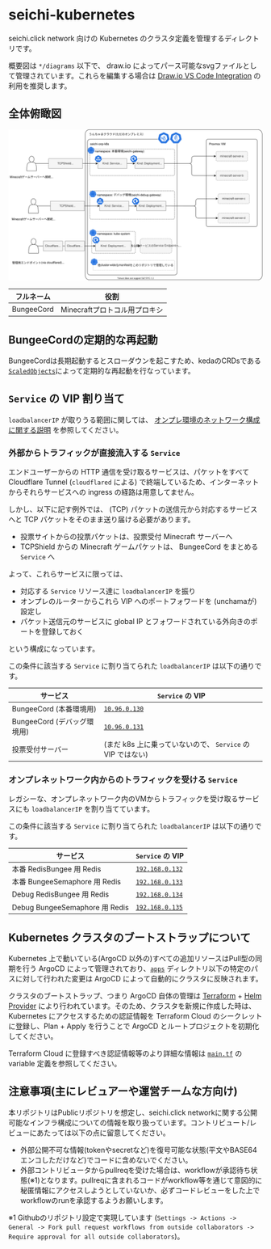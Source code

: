 # seichi-kubernetes

seichi.click network 向けの Kubernetes のクラスタ定義を管理するディレクトリです。

概要図は `*/diagrams` 以下で、 draw.io によってパース可能なsvgファイルとして管理されています。これらを編集する場合は [Draw.io VS Code Integration](https://github.com/hediet/vscode-drawio) の利用を推奨します。

## 全体俯瞰図

![概要図](./diagrams/seichi-network-infrastructure.drawio.svg)

| フルネーム  | 役割                                                                           | 
| ----------- | ------------------------------------------------------------------------------ | 
|  BungeeCord | Minecraftプロトコル用プロキシ                                                  | 

## BungeeCordの定期的な再起動

BungeeCordは長期起動するとスローダウンを起こすため、kedaのCRDsである[`ScaledObjects`](./app-templates/minecraft-gateway-bungeecord/scaledobject.yaml)によって定期的な再起動を行なっています。

## `Service` の VIP 割り当て

`loadbalancerIP` が取りうる範囲に関しては、 [オンプレ環境のネットワーク構成に関する説明](https://github.com/GiganticMinecraft/seichi_infra/tree/83e996ec845ea2cd73d9cea391cd02a03435dbd8/seichi-onp-k8s/cluster-boot-up#%E3%83%8D%E3%83%83%E3%83%88%E3%83%AF%E3%83%BC%E3%82%AF) を参照してください。

### 外部からトラフィックが直接流入する `Service`

エンドユーザーからの HTTP 通信を受け取るサービスは、パケットをすべて Cloudflare Tunnel (`cloudflared` による) で終端しているため、インターネットからそれらサービスへの ingress の経路は用意してません。

しかし、以下に記す例外では、 (TCP) パケットの送信元から対応するサービスへと
TCP パケットをそのまま送り届ける必要があります。

 - 投票サイトからの投票パケットは、投票受付 Minecraft サーバーへ
 - TCPShield からの Minecraft ゲームパケットは、 BungeeCord をまとめる `Service` へ

よって、これらサービスに限っては、

 - 対応する `Service` リソース達に `loadbalancerIP` を振り
 - オンプレのルーターからこれら VIP へのポートフォワードを (unchamaが) 設定し
 - パケット送信元のサービスに global IP とフォワードされている外向きのポートを登録しておく
 
という構成になっています。

この条件に該当する `Service` に割り当てられた `loadbalancerIP` は以下の通りです。

| サービス                     | `Service` の VIP                                            | 
| ---------------------------- | ----------------------------------------------------------- | 
|  BungeeCord (本番環境用)     | [`10.96.0.130`](https://github.com/GiganticMinecraft/seichi_infra/blob/83e996ec845ea2cd73d9cea391cd02a03435dbd8/seichi-onp-k8s/manifests/seichi-kubernetes/apps/seichi-gateway/bungeecord/service-bungeecord-loadbalancer.yaml#L8) | 
|  BungeeCord (デバッグ環境用) | [`10.96.0.131`](https://github.com/GiganticMinecraft/seichi_infra/blob/83e996ec845ea2cd73d9cea391cd02a03435dbd8/seichi-onp-k8s/manifests/seichi-kubernetes/apps/seichi-debug-gateway/bungeecord/service-bungeecord-loadbalancer.yaml#L8) | 
|  投票受付サーバー            | (まだ k8s 上に乗っていないので、 `Service` の VIP ではない) |

### オンプレネットワーク内からのトラフィックを受ける `Service`

レガシーな、オンプレネットワーク内のVMからトラフィックを受け取るサービスにも `loadbalancerIP` を割り当てています。

この条件に該当する `Service` に割り当てられた `loadbalancerIP` は以下の通りです。

| サービス                       | `Service` の VIP                                            | 
| ------------------------------ | ----------------------------------------------------------- | 
| 本番 RedisBungee 用 Redis      | [`192.168.0.132`](https://github.com/GiganticMinecraft/seichi_infra/blob/fc00e4f9b755798ed2fcd80c76b68dac49c3dc16/seichi-onp-k8s/manifests/seichi-kubernetes/apps/seichi-minecraft/redisbungee-redis.yaml#L24) |
| 本番 BungeeSemaphore 用 Redis  | [`192.168.0.133`](https://github.com/GiganticMinecraft/seichi_infra/blob/fc00e4f9b755798ed2fcd80c76b68dac49c3dc16/seichi-onp-k8s/manifests/seichi-kubernetes/apps/seichi-minecraft/bungeesemaphore-redis.yaml#L24) |
| Debug RedisBungee 用 Redis     | [`192.168.0.134`](https://github.com/GiganticMinecraft/seichi_infra/blob/fc00e4f9b755798ed2fcd80c76b68dac49c3dc16/seichi-onp-k8s/manifests/seichi-kubernetes/apps/seichi-debug-minecraft/redisbungee-redis.yaml#L24) |
| Debug BungeeSemaphore 用 Redis | [`192.168.0.135`](https://github.com/GiganticMinecraft/seichi_infra/blob/fc00e4f9b755798ed2fcd80c76b68dac49c3dc16/seichi-onp-k8s/manifests/seichi-kubernetes/apps/seichi-debug-minecraft/bungeesemaphore-redis.yaml#L24) |


## Kubernetes クラスタのブートストラップについて

Kubernetes 上で動いている(ArgoCD 以外の)すべての追加リソースはPull型の同期を行う ArgoCD によって管理されており、[`apps`](./apps/) ディレクトリ以下の特定のパスに対して行われた変更は ArgoCD によって自動的にクラスタに反映されます。

クラスタのブートストラップ、つまり ArgoCD 自体の管理は [Terraform](../../../terraform/) + [Helm Provider](https://registry.terraform.io/providers/hashicorp/helm/latest/docs) により行われています。そのため、クラスタを新規に作成した時は、Kubernetes にアクセスするための認証情報を Terraform Cloud のシークレットに登録し、Plan + Apply を行うことで ArgoCD とルートプロジェクトを初期化してください。

Terraform Cloud に登録すべき認証情報等のより詳細な情報は [`main.tf`](../../../terraform/main.tf) の variable 定義を参照してください。

## 注意事項(主にレビュアーや運営チームな方向け)
本リポジトリはPublicリポジトリを想定し、seichi.click networkに関する公開可能なインフラ構成についての情報を取り扱っています。コントリビュート/レビューにあたっては以下の点に留意してください。

  - 外部公開不可な情報(tokenやsecretなど)を復号可能な状態(平文やBASE64エンコしただけなど)でコードに含めないでください。
  - 外部コントリビュータからpullreqを受けた場合は、workflowが承認待ち状態(※1)となります。pullreqに含まれるコードがworkflow等を通じて意図的に秘匿情報にアクセスしようとしていないか、必ずコードレビューをした上でworkflowのrunを承認するようお願いします。

※1 Githubのリポジトリ設定で実現しています (`Settings -> Actions -> General -> Fork pull request workflows from outside collaborators -> Require approval for all outside collaborators`)。
